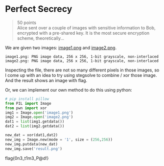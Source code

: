 # Perfect Secrecy
> 50 points  
> Alice sent over a couple of images with sensitive information to Bob, encrypted with a pre-shared key. It is the most secure encryption scheme, theoretically...  

We are given two images: [image1.png](image1.png) and [image2.png](image2.png).  

```
image1.png: PNG image data, 256 x 256, 1-bit grayscale, non-interlaced
image2.png: PNG image data, 256 x 256, 1-bit grayscale, non-interlaced
```

Inspecting the file, there are not so many different pixels in those images, so I come up with an idea to try using stegsolve to combine / xor those image. And the result shows an image with flag.  

Or, we can implement our own method to do this using python: 
```py
# pip install pillow
from PIL import Image
from pwn import xor
img1 = Image.open('image1.png')
img2 = Image.open('image2.png')
dat1 = list(img1.getdata())
dat2 = list(img2.getdata())

new_dat = xor(dat1,dat2)
new_img = Image.new(mode = '1', size = (256,256))
new_img.putdata(new_dat)
new_img.save('result.png')
```

flag{0n3_t1m3_P@d!}